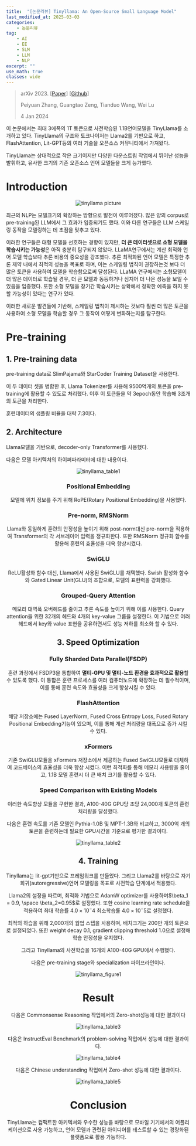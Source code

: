 ```yaml
---
title:  "[논문리뷰] Tinyllama: An Open-Source Small Language Model"
last_modified_at: 2025-03-03
categories:
    - 논문리뷰
tag: 
    - AI
    - EE
    - SLM
    - LLM
    - NLP
excerpt: ""
use_math: true
classes: wide
---
```


>arXiv 2023. [[Paper](https://arxiv.org/abs/2401.02385)] [[Github](https://github.com/jzhang38/TinyLlama)]
>
>Peiyuan Zhang, Guangtao Zeng, Tianduo Wang, Wei Lu
>
>4 Jan 2024

이 논문에서는 최대 3에폭의 1T 토큰으로 사전학습된 1.1B언어모델을 TinyLlama를 소개하고 있다. TinyLlama의 구조와 토크나이저는 Llama2를 기반으로 하고, FlashAttention, Lit-GPT등의 여러 기술을 오픈소스 커뮤니티에서 가져왔다. 

 TinyLlama는 상대적으로 작은 크기이지만 다양한 다운스트림 작업에서 뛰어난 성능을 발휘하고, 유사한 크기의 기존 오픈소스 언어 모델들을 크게 능가했다.

# Introduction

<center><img src="../../assets/img/2025-03-03-Tinyllama/Tinyllama picture.png" alt="tinyllama picture"/></center>



최근의 NLP는 모델크기의 확장하는 방향으로 발전이 이루어졌다. 많은 양의 corpus로 pre-training된 LLM에서 그 효과가 입증되기도 했다. 이와 다른 연구들은 LLM 스케일링 동작을 모델링하는 데 초점을 맞추고 있다. 

이러한 연구들은 대형 모델을 선호하는 경향이 있지만, **더 큰 데이터셋으로 소형 모델을 학습시키는 가능성**은 아직 충분히 탐구되지 않았다. LLaMA연구에서는 계산 최적화 언어 모델 학습보다 추론 비용의 중요성을 강조했다. 추론 최적화된 언어 모델은 특정한 추론 제약 내에서 최적의 성능을 목표로 하며, 이는 스케일링 법칙이 권장하는것 보다 더 많은 토큰을 사용하여 모델을 학습함으로써 달성된다. LLaMA 연구에서는 소형모델이 더 많은 데이터로 학습될 경우, 더 큰 모델과 동등하거나 심지어 더 나은 성능을 보일 수 있음을 입증했다. 또한 소형 모델을 장기간 학습시키는 상확에서 정확한 예측을 하지 못할 가능성이 있다는 연구가 있다.

이러한 새로운 발견들에 기반해, 스케일링 법칙이 제시하는 것보다 훨씬 더 많은 토큰을 사용하여 소형 모델을 학습할 경우 그 동작이 어떻게 변화하는지를 탐구한다.  

# Pre-training

## 1. Pre-training data

pre-training data로 SlimPajama와 StarCoder Training Dataset을 사용한다.

이 두 데이터 셋을 병합한 후, Llama Tokenizer를 사용해 9500억개의 토큰을 pre-training에 활용할 수 있도로 처리했다. 이후 이 토큰들을 약 3epoch동안 학습해 3조개의 토큰을 처리한다.

훈련데이터의 샘플링 비율을 대략 7:3이다.

## 2. Architecture

Llama모델을 기반으로, decoder-only Transformer를 사용했다. 

다음은 모델 아키텍처의 하이퍼파라미터에 대한 내용이다.

<center><img src="../../assets/img/2025-03-03-Tinyllama/Tinyllama_table1.png" alt="tinyllama_table1"</center>



### Positional Embedding

모델에 위치 정보를 주기 위해 RoPE(Rotary Positional Embedding)을 사용했다.

### Pre-norm, RMSNorm

Llama와 동일하게 훈련의 안정성을 높이기 위해 post-norm대신 pre-norm을 적용하여 Transformer의 각 서브레이어 입력을 정규화한다. 또한 RMSNorm 정규화 함수를 활용해 훈련의 효율성을 더욱 향상시켰다.

### SwiGLU

ReLU활성화 함수 대신, Llama에서 사용된 SwiGLU를 채택했다. Swish 활성화 함수와 Gated Linear Unit(GLU)의 조합으로, 모델의 표현력을 강화했다.

### Grouped-Query Attention

메모리 대역폭 오버헤드를 줄이고 추론 속도를 높이기 위해 이를 사용한다. Query attention을 위한 32개의 헤드와 4개의 key-value 그룹을 설정한다. 이 기법으로 여러 헤드에서 key와 value 표현을 공유하면서도 성능 저하를 최소화 할 수 있다.

## 3. Speed Optimization

### Fully Sharded Data Parallel(FSDP)

훈련 과정에서 FSDP3을 통합하여 **멀티-GPU 및 멀티-노드 환경을 효과적으로 활용**할 수 있도록 했다. 이 통합은 훈련 프로세스를 여러 컴퓨터노드에 확장하는 데 필수적이며, 이를 통해 훈련 속도와 효율성을 크게 향상시킬 수 있다.

### FlashAttention

해당 저장소에는 Fused LayerNorm, Fused Cross Entropy Loss, Fused Rotary Positional Embedding기능이 있으며, 이를 통해 계산 처리량을 대폭으로 증가 시킬 수 있다.

### xFormers

기존 SwiGLU모듈을 xFormers 저장소에서 제공하는 Fused SwiGLU모듈로 대체하여 코드베이스의 효율성을 더욱 향상 시켰다. 이런 최적화를 통해 메모리 사용량을 줄이고, 1.1B 모델 훈련시 더 큰 배치 크기를 활용할 수 있다.

### Speed Comparison with Existing Models

이러한 속도향상 모듈을 구현한 결과, A100-40G GPU당 초당 24,000개 토큰의 훈련 처리량을 달성했다.

다음은 훈련 속도를 기존 모델인 Pythia-1.0B 및 MPT-1.3B와 비교하고, 3000억 개의 토큰을 훈련하는데 필요한 GPU시간을 기준으로 평가한 결과이다. 

<center><img src="../../assets/img/2025-03-03-Tinyllama/Tinyllama_table2.png" alt="tinyllama_table2"</center>



## 4. Training

Tinyllama는 lit-gpt기반으로 프레임워크를 만들었다. 그리고 Llama2를 바탕으로 자기회귀(autoregressive)언어 모델링을 목표로 사전학습 단계에서 적용했다. 

Llama2의 설정을 따르며, 최적화 기법으로 AdamW optimizer를 사용하며$\beta_1 = 0.9, \space \beta_2=0.95$로 설정했다. 또한 cosine learning rate schedule을 적용하여 최대 학습률 $4.0 \times 10^-4$ 최소학습률 $4.0\times 10^-5$로 설정했다.

최적의 하습을 위해 2,000개의 웜업 스텝을 사용하며, 배치크기는 200만 개의 토큰으로 설정되었다. 또한 weight decay 0.1, gradient clipping threshold 1.0으로 설정해 학습 안정성을 유지했다.

그리고 Tinyllama의 사전학습을 16개의 A100-40G GPU에서 수행했다. 

 다음은 pre-training stage와 specialization 파이프라인이다.

<center><img src="../../assets/img/2025-03-03-Tinyllama/Tinyllama_figure1.png" alt="tinyllama_figure1"</center>



# Result

다음은 Commonsense Reasoning 작업에서의 Zero-shot성능에 대한 결과이다



<center> <img src="../../assets/img/2025-03-03-Tinyllama/Tinyllama_table3.png"alt="tinyllama_table3"/></center>



다음은 InstructEval Benchmark의 problem-solving 작업에서 성능에 대한 결과이다.

<center><img src="../../assets/img/2025-03-03-Tinyllama/Tinyllama_table4.png"alt="tinyllama_table4"/></center>





다음은 Chinese understanding 작업에서 Zero-shot 성능에 대한 결과이다.

<center><img src="../../assets/img/2025-03-03-Tinyllama/Tinyllama_table5.png"alt="tinyllama_table5"/></center>



# Conclusion

TinyLlama는 컴팩트한 아키텍쳐와 우수한 성능을 바탕으로 모바일 기기에서의 어플리케이션으로 사용 가능하고, 언어 모델과 관련된 아이디어를 테스트할 수 있는 경량화된 플랫폼으로 활용 가능하다.


